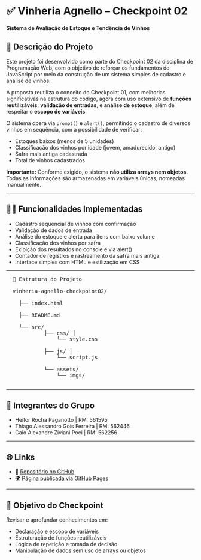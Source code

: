# ✅ Vinheria Agnello – Checkpoint 02  
**Sistema de Avaliação de Estoque e Tendência de Vinhos**

## 📌 Descrição do Projeto

Este projeto foi desenvolvido como parte do Checkpoint 02 da disciplina de Programação Web, com o objetivo de reforçar os fundamentos do JavaScript por meio da construção de um sistema simples de cadastro e análise de vinhos.

A proposta reutiliza o conceito do Checkpoint 01, com melhorias significativas na estrutura do código, agora com uso extensivo de **funções reutilizáveis**, **validação de entradas**, e **análise de estoque**, além de respeitar o **escopo de variáveis**.

O sistema opera via `prompt()` e `alert()`, permitindo o cadastro de diversos vinhos em sequência, com a possibilidade de verificar:
- Estoques baixos (menos de 5 unidades)
- Classificação dos vinhos por idade (jovem, amadurecido, antigo)
- Safra mais antiga cadastrada
- Total de vinhos cadastrados

**Importante:** Conforme exigido, o sistema **não utiliza arrays nem objetos**. Todas as informações são armazenadas em variáveis únicas, nomeadas manualmente.

---

## 👨‍💻 Funcionalidades Implementadas

- Cadastro sequencial de vinhos com confirmação
- Validação de dados de entrada
- Análise do estoque e alerta para itens com baixo volume
- Classificação dos vinhos por safra
- Exibição dos resultados no console e via alert()
- Contador de registros e rastreamento da safra mais antiga
- Interface simples com HTML e estilização em CSS

---

<pre>  📁 Estrutura do Projeto

  vinheria-agnello-checkpoint02/ 

    ├── index.html 
 
    ├── README.md 
 
    └── src/ 
            ├── css/ │ 
                └── style.css

            ├── js/ │ 
                └── script.js

            └── assets/ 
                └── imgs/  
            
</pre>

---

## 👥 Integrantes do Grupo

- Heitor Rocha Paganotto | RM: 561595  
- Thiago Alessandro Gois Ferreira | RM: 562446
- Caio Alexandre Ziviani Poci | RM: 562256   

---

## 🌐 Links

- 🔗 [Repositório no GitHub](https://github.com/heitorpaganotto/vinheria-agnello-checkpoint02)  
- 🌍 [Página publicada via GitHub Pages](https://heitorpaganotto.github.io/vinheria-agnello-checkpoint02/)

---

## 🧠 Objetivo do Checkpoint

Revisar e aprofundar conhecimentos em:
- Declaração e escopo de variáveis
- Estruturação de funções reutilizáveis
- Lógica de repetição e tomada de decisão
- Manipulação de dados sem uso de arrays ou objetos
